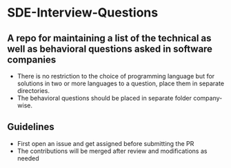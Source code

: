 # SDE-Interview-Questions

## A repo for maintaining a list of the technical as well as behavioral questions asked in software companies

- There is no restriction to the choice of programming language but for solutions in two or more languages to a question, place them in separate directories.
- The behavioral questions should be placed in separate folder company-wise.

## Guidelines
- First open an issue and get assigned before submitting the PR
- The contributions will be merged after review and modifications as needed
